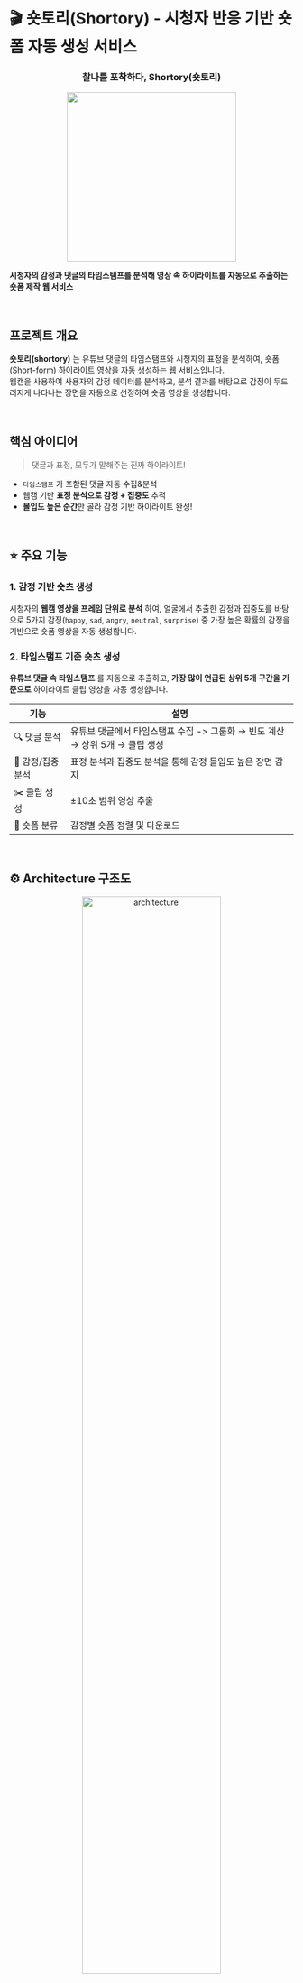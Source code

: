# 🎬 숏토리(Shortory) - 시청자 반응 기반 숏폼 자동 생성 서비스  


<h3 align="center">찰나를 포착하다, <strong>Shortory(숏토리)</strong></h3>






<p align="center">
  <img src="https://github.com/user-attachments/assets/255f9526-a164-4130-b27d-3e6b5ef13110" width="300" />
</p>

**시청자의 감정과 댓글의 타임스탬프를 분석해 영상 속 하이라이트를 자동으로 추출하는 숏폼 제작 웹 서비스**  

<br />

## 프로젝트 개요
**숏토리(shortory)** 는 유튜브 댓글의 타임스탬프와 시청자의 표정을 분석하여, 숏폼(Short-form) 하이라이트 영상을 자동 생성하는 웹 서비스입니다.  
웹캠을 사용하여 사용자의 감정 데이터를 분석하고, 분석 결과를 바탕으로 감정이 두드러지게 나타나는 장면을 자동으로 선정하여 숏폼 영상을 생성합니다. 

<br />

## 핵심 아이디어

> 댓글과 표정, 모두가 말해주는 진짜 하이라이트!
> 
- `타임스탬프` 가 포함된 댓글 자동 수집&분석
- 웹캠 기반 **표정 분석으로 감정 + 집중도** 추적
- **몰입도 높은 순간**만 골라 감정 기반 하이라이트 완성!

<br />

## ⭐️ 주요 기능 
### 1. 감정 기반 숏츠 생성

시청자의 **웹캠 영상을 프레임 단위로 분석** 하여, 얼굴에서 추출한 감정과 집중도를 바탕으로 5가지 감정(`happy`, `sad`, `angry`, `neutral`, `surprise`) 중 가장 높은 확률의 감정을 기반으로 숏폼 영상을 자동 생성합니다.

### 2. 타임스탬프 기준 숏츠 생성

**유튜브 댓글 속 타임스탬프** 를 자동으로 추출하고, **가장 많이 언급된 상위 5개 구간을 기준으로** 하이라이트 클립 영상을 자동 생성합니다.

| 기능 | 설명 |
| --- | --- |
| 🔍 댓글 분석 | 유튜브 댓글에서 타임스탬프 수집 -> 그룹화 → 빈도 계산 → 상위 5개 → 클립 생성 |
| 🧠 감정/집중 분석 | 표정 분석과 집중도 분석을 통해 감정 몰입도 높은 장면 감지 |
| ✂️ 클립 생성 | ±10초 범위 영상 추출 |
| 📂 숏폼 분류 | 감정별 숏폼 정렬 및 다운로드 |


<br />

## ⚙️ Architecture 구조도

<p align="center">
  <img src="https://github.com/user-attachments/assets/08abdd7f-795a-4b5e-9772-22cf0ca7cf61" alt="architecture" width="70%">
</p>


<br />

## 타임스탬프(timestamp) 정의

**타임스탬프**는 영상 속 특정 시점을 나타내는 시간 정보로, 일반적으로 `"00:45"`, `"3:15"`, `"12:34"`와 같은 **`분:초` 또는 `시:분:초` 형식**으로 표현됩니다.

유튜브 댓글에서는 시청자들이 인상 깊었던 장면에 대해 “**10:43 아이유 레전드**”처럼 타임스탬프를 남기며 명장면을 직접 표시합니다.

> ✅ 숏토리에서는 이 댓글 속 타임스탬프를 자동 감지하여, 시청자가 선택한 하이라이트 구간을 숏폼 영상으로 자동 생성합니다.
>

![KakaoTalk_Photo_2025-06-09-14-32-21](https://github.com/user-attachments/assets/fb7c50c5-995d-4a43-9227-73cd851575a2)

출처: 뿅뿅지구오락실3 tvN D ENT 유튜브 영상 댓글 화면 캡처
<br>
https://www.youtube.com/watch?v=aLF3YHUvm7E 


<br />

## 감정 인식 모델 생성 과정
MobileNetV2 기반 전이 학습(Transfer Learning)과 파인튜닝(Fine-tuning)을 활용하여 감정 인식 모델을 구축하였습니다.
emotion_tl2_model.h5 모델을 다운받아 실행 가능합니다.

아래 버튼을 클릭하면 Colab에서 직접 확인할 수 있습니다:

👉 [![Open In Colab](https://colab.research.google.com/assets/colab-badge.svg)](https://colab.research.google.com/drive/1x7WFKhHi4zHMAH6r4oPw4L2PdZCwyqqW?usp=sharing)

### 1. 데이터 구성
- **데이터셋**: FER2013
- **클래스**: angry, happy, neutral, sad, surprise (총 5개 감정)

### 2. 모델 구조
- **기반 모델**: MobileNetV2 (ImageNet 사전학습)

### 3. 학습 전략
- **1단계 (전이 학습)** →  **2단계 (파인튜닝)** → **클래스 불균형 보정** → **콜백**

#### 📉 Phase 1 Train VS Validation
<img width="600" alt="image" src="https://github.com/user-attachments/assets/c5567d31-d10f-4719-9613-0a7caa605ceb" />

#### 📉 Phase 2 Fine-tuning
<img width="600" alt="image" src="https://github.com/user-attachments/assets/3e408dd9-1cd0-4607-967f-db3828e4e2aa" />


<br />


## 결과 화면
<h4 align="center">[메인 화면]</strong></h4>
<p align="center">
  <img src="https://github.com/user-attachments/assets/ecc7faff-036a-49ef-ae78-73f645144bff" width="700"/>
</p>

<br>
<h4 align="center">[감정 분석 기반 숏폼 생성]</strong></h4>

<p align="center">
  <img src="https://github.com/user-attachments/assets/c1d13bfb-fb07-4805-a288-fe94f46e25ae" width="700"/>
</p>

<p align="center">
  <img src="https://github.com/user-attachments/assets/cd7020b7-423a-4f74-96ee-617b13228042" width="700"/>
</p>

<p align="center">
  <img src="https://github.com/user-attachments/assets/e3357126-5745-46cc-949c-35716c54babf" width="700"/>
</p>

<p align="center">
  <img src="https://github.com/user-attachments/assets/1d266558-a883-4040-b43c-c1818b0b33c2" width="700"/>

<br>
<h4 align="center">[타임스탬프 기반 숏폼 생성]</strong></h4>

<p align="center">
  <img src="https://github.com/user-attachments/assets/8a930645-317e-440b-983e-13675fbcb409" width="700" />
  
<p align="center">
  <img src="https://github.com/user-attachments/assets/612ce1b7-e56e-4361-b134-efd1e6195990" width="700" />

<p align="center">
  <img src="https://github.com/user-attachments/assets/3b49a1d3-f3ec-43e4-9740-119852824c05" width="700" />

</p>

## 실행 방법
**1. 가상환경 및 패키지 설치**
<br>
pip install -r requirements.txt

**2. 감정 인식 모델 다운로드**
<br>
🔗 https://drive.google.com/file/d/18ryNf-Tt2eEFnr6hsnPOJA6nmwyaEuwA/view?usp=share_link
<br>
🔗 https://drive.google.com/file/d/1HiLBszGCU1svIzWQSjBwiK1koGd8QoCv/view?usp=share_link

다운로드 후 프로젝트 내의 models 폴더에 저장

**3. Flask 서버 실행**
<br>
python app.py



<br />   

## 프로젝트 폴더 구조

```
shortoty_web/
│
├── backend/                          # 백엔드 로직 처리 (Flask 서버 및 분석 스크립트)
│   ├── app.py                        # 메인 Flask 서버 및 라우팅
│   ├── run_analysis.py               # 실시간 감정 분석 처리 로직
│   └── create_shorts.py              # 댓글 기반 타임스탬프 분석 및 숏폼 생성
│
├── models/                           # 감정 분석을 위한 학습 모델 및 얼굴 인식 도구
│   ├── emotion_tl2_model.h5          # 감정 분류 모델 (Keras 기반)
│   └── shape_predictor_68_*.dat      # 얼굴 랜드마크 예측기 (dlib 기반)
│
├── timestamp_uploads/                # 댓글 기반 분석을 위한 원본 영상 저장 폴더
│
├── emotion_uploads/                  # 감정 분석용 원본 영상 저장 폴더
│
├── static/                           # 정적 파일 및 분석 결과 저장소
│   ├── shorts_output/                # 감정 분석 기반 숏폼 영상 결과
│   │   └── categories/               # 감정별 클립 분류 (Angry, Happy, etc.)
│   └── timestamp_output/             # 댓글 기반 숏폼 결과 저장
│
├── frontend/                         # 프론트엔드 화면 구성 (Flask HTML 템플릿)
│   └── templates/
│       ├── home.html                 # 메인 진입 페이지
│       ├── emotion_form.html        # 감정 분석용 URL 입력 폼
│       ├── timestamp_form.html      # 댓글 기반 분석 URL 입력 폼
│       ├── loading.html             # 댓글 분석 대기 화면
│       ├── analyzing.html           # 감정 분석 진행 중 화면
│       ├── result.html              # 감정 분석 결과 페이지
│       ├── categories.html          # 감정별 클립 보관함
│       └── shorts_comment_result.html # 댓글 기반 숏폼 결과 및 다운로드
│
├── requirements.txt                  # 의존성 라이브러리 목록
└── README.md                         # 프로젝트 개요 및 설명 문서

```

## 깃허브 폴더 설명

- **backend/** : Flask 서버와 분석 스크립트 (app.py, run_analysis.py, create_shorts.py)
- **models/** : 감정 분석 및 얼굴 인식 모델 파일
- **frontend/** : 사용자 인터페이스 HTML 템플릿
- **static/** : 생성된 숏폼 영상 및 감정별 클립 저장 폴더
- **emotion_uploads/** : 감정 분석용 업로드 원본 영상 저장
- **timestamp_uploads/** : 댓글 기반 분석용 업로드 원본 영상 저장

<br />

<p align="center"><strong>
  
## 💚 팀원 소개

<table align="center">
  <thead>
    <tr align="center">
      <th>FULLSTACK</th>
      <th>BACKEND</th>
      <th>AI</th>
      <th>AI & DESIGN</th>
    </tr>
  </thead>
  <tbody>
    <tr align="center">
      <td>황채원</td>
      <td>문성원</td>
      <td>박시현</td>
      <td>한송미</td>
    </tr>
    <tr align="center">
      <td><img src="https://github.com/user-attachments/assets/0a99a63f-3aee-4581-b3c6-f8d7a3017a27" width="100"/></td>
      <td><img src="https://github.com/user-attachments/assets/bb1d2e9a-f1e6-4a12-ba8c-19bcfcab2492" width="100"/></td>
      <td><img src="https://github.com/user-attachments/assets/ce52b7d9-39cc-4004-ac1b-9caf91b4b8e6" width="100"/></td>
      <td><img src="https://github.com/user-attachments/assets/07d9bece-9517-4d7f-9bf3-b553fbb877cb" width="100"/></td>
    </tr>
    <tr align="center">
      <td><a href="https://github.com/ChaewonHwang-01">ChaewonHwang-01</a></td>
      <td><a href="https://github.com/m-seongwon">m-seongwon</a></td>
      <td><a href="https://github.com/Sihyun32">Sihyun32</a></td>
      <td><a href="https://github.com/0weny">0weny</a></td>
    </tr>
  </tbody>
</table>
